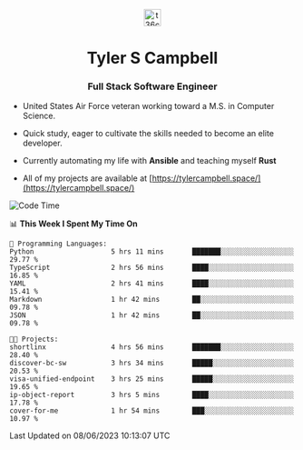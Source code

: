 <p align="center">
<a href="https://www.linkedin.com/in/t36campbell" target="blank"><img align="center" src="https://ik.imagekit.io/t36campbell/Portfolio/linkedin.png.original_m8bbGgPh6.png" alt="t36campbell" height="30" width="30" /></a>
</p>
<h1 align="center">Tyler S Campbell</h1>
<h3 align="center">Full Stack Software Engineer</h3>

* United States Air Force veteran working toward a M.S. in Computer Science.

* Quick study, eager to cultivate the skills needed to become an elite developer.

* Currently automating my life with **Ansible** and teaching myself **Rust**

* All of my projects are available at [https://tylercampbell.space/](https://tylercampbell.space/)

<!--START_SECTION:waka-->
![Code Time](http://img.shields.io/badge/Code%20Time-2%2C553%20hrs%2011%20mins-blue)

📊 **This Week I Spent My Time On** 

```text
💬 Programming Languages: 
Python                   5 hrs 11 mins       ███████░░░░░░░░░░░░░░░░░░   29.77 % 
TypeScript               2 hrs 56 mins       ████░░░░░░░░░░░░░░░░░░░░░   16.85 % 
YAML                     2 hrs 41 mins       ████░░░░░░░░░░░░░░░░░░░░░   15.41 % 
Markdown                 1 hr 42 mins        ██░░░░░░░░░░░░░░░░░░░░░░░   09.78 % 
JSON                     1 hr 42 mins        ██░░░░░░░░░░░░░░░░░░░░░░░   09.78 % 

🐱‍💻 Projects: 
shortlinx                4 hrs 56 mins       ███████░░░░░░░░░░░░░░░░░░   28.40 % 
discover-bc-sw           3 hrs 34 mins       █████░░░░░░░░░░░░░░░░░░░░   20.53 % 
visa-unified-endpoint    3 hrs 25 mins       █████░░░░░░░░░░░░░░░░░░░░   19.65 % 
ip-object-report         3 hrs 5 mins        ████░░░░░░░░░░░░░░░░░░░░░   17.78 % 
cover-for-me             1 hr 54 mins        ███░░░░░░░░░░░░░░░░░░░░░░   10.97 % 
```


 Last Updated on 08/06/2023 10:13:07 UTC
<!--END_SECTION:waka-->
